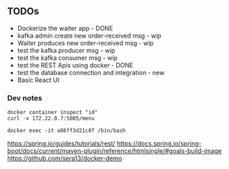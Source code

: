 ## TODOs

- Dockerize the waiter app - DONE
- kafka admin create new order-received msg - wip
- Waiter produces new order-received msg - wip
- test the kafka producer msg - wip
- test the kafka consumer msg - wip
- test the REST Apis using docker - DONE
- test the database connection and integration - new
- Basic React UI

### Dev notes
```
docker container inspect "id"
curl -v 172.22.0.7:5005/menu

docker exec -it a86ff3d21c07 /bin/bash
```
https://spring.io/guides/tutorials/rest/
https://docs.spring.io/spring-boot/docs/current/maven-plugin/reference/htmlsingle/#goals-build-image
https://github.com/sera13/docker-demo
